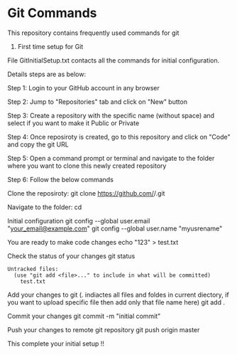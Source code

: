 # Git Commands
This repository contains frequently used commands for git

 1. First time setup for Git

 File GitInitialSetup.txt contacts all the commands for initial configuration.

 Details steps are as below:

  Step 1: Login to your GitHub account in any browser

  Step 2: Jump to "Repositories" tab and click on "New" button

  Step 3: Create a repository with the specific name (without space) and select if you want to make it Public or Private

  Step 4: Once reposiroty is created, go to this repository and click on "Code" and copy the git URL

  Step 5: Open a command prompt or terminal and navigate to the folder where you want to clone this newly created repository

  Step 6: Follow the below commands

   Clone the reposiroty:
    git clone https://github.com/<YourUser>/<YourRepositoryName>.git

   Navigate to the folder:
    cd <YourRepositoryName>
  
   Initial configuration
    git config --global user.email "your_email@example.com"
    git config --global user.name "myusrename"
   
   You are ready to make code changes
    echo "123" > test.txt
   
   Check the status of your changes
    git status

    Untracked files:
      (use "git add <file>..." to include in what will be committed)
        test.txt
   
   Add your changes to git (. indiactes all files and foldes in current diectory, if you want to upload specific file then add only that file name here)
    git add .
   
   Commit your changes
    git commit -m "initial commit"
   
   Push your changes to remote git repository
    git push origin master
    
This complete your initial setup !!
